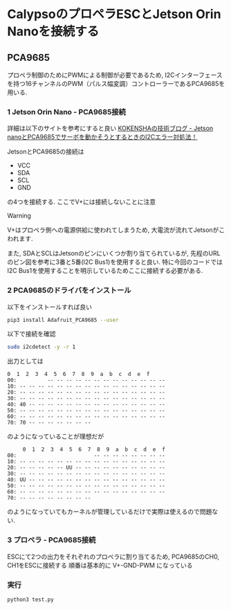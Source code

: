 # CalypsoのプロペラESCとJetson Orin Nanoを接続する

## PCA9685
プロペラ制御のためにPWMによる制御が必要であるため, I2Cインターフェースを持つ16チャンネルのPWM（パルス幅変調）コントローラーであるPCA9685を用いる.

### 1 Jetson Orin Nano - PCA9685接続
詳細は以下のサイトを参考にすると良い
[KOKENSHAの技術ブログ - Jetson nanoとPCA9685でサーボを動かそうとするときのI2Cエラー対処法！](URL "https://kokensha.xyz/jetson/jetson-nano-pca9685-i2c-error-resolution/")

JetsonとPCA9685の接続は
- VCC
- SDA
- SCL
- GND

の4つを接続する. ここでV+には接続しないことに注意

> [!WARNING]
> V+はプロペラ側への電源供給に使われてしまうため, 大電流が流れてJetsonがこわれます.

また, SDAとSCLはJetsonのピンにいくつか割り当てられているが, 先程のURLのピン図を参考に3番と5番(I2C Bus1)を使用すると良い. 特に今回のコードではI2C Bus1を使用することを明示しているためここに接続する必要がある.

### 2 PCA9685のドライバをインストール
以下をインストールすれば良い
```bash
pip3 install Adafruit_PCA9685 --user
```
以下で接続を確認
```bash
sudo i2cdetect -y -r 1
```
出力としては
```
0  1  2  3  4  5  6  7  8  9  a  b  c  d  e  f
00:          -- -- -- -- -- -- -- -- -- -- -- -- --
10: -- -- -- -- -- -- -- -- -- -- -- -- -- -- -- --
20: -- -- -- -- -- -- -- -- -- -- -- -- -- -- -- --
30: -- -- -- -- -- -- -- -- -- -- -- -- -- -- -- --
40: 40 -- -- -- -- -- -- -- -- -- -- -- -- -- -- --
50: -- -- -- -- -- -- -- -- -- -- -- -- -- -- -- --
60: -- -- -- -- -- -- -- -- -- -- -- -- -- -- -- --
70: 70 -- -- -- -- -- -- --
```
のようになっていることが理想だが
```
     0  1  2  3  4  5  6  7  8  9  a  b  c  d  e  f
00:                         -- -- -- -- -- -- -- -- 
10: -- -- -- -- -- -- -- -- -- -- -- -- -- -- -- -- 
20: -- -- -- -- -- UU -- -- -- -- -- -- -- -- -- -- 
30: -- -- -- -- -- -- -- -- -- -- -- -- -- -- -- -- 
40: UU -- -- -- -- -- -- -- -- -- -- -- -- -- -- -- 
50: -- -- -- -- -- -- -- -- -- -- -- -- -- -- -- -- 
60: -- -- -- -- -- -- -- -- -- -- -- -- -- -- -- -- 
70: -- -- -- -- -- -- -- --   
```
のようになっていてもカーネルが管理しているだけで実際は使えるので問題ない.

### 3 プロペラ - PCA9685接続
ESCにて2つの出力をそれぞれのプロペラに割り当てるため, PCA9685のCH0, CH1をESCに接続する
順番は基本的に V+-GND-PWM になっている

### 実行
```bash
python3 test.py
```
